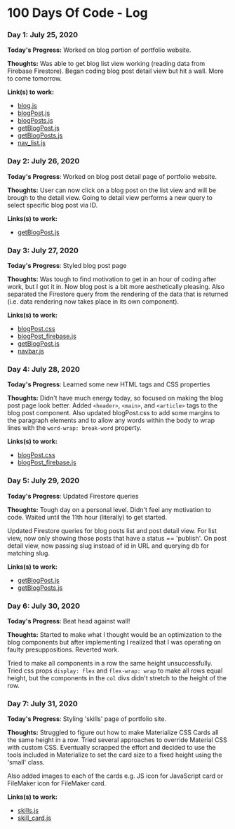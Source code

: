 # 100 Days Of Code - Log

### Day 1: July 25, 2020

**Today's Progress:** Worked on blog portion of portfolio website.

**Thoughts:** Was able to get blog list view working (reading data from Firebase Firestore). Began coding blog post detail view but hit a wall. More to come tomorrow.

**Link(s) to work:**
- [blog.js](Code/Day_001/blog.js)
- [blogPost.js](Code/Day_001/blogPost.js)
- [blogPosts.js](Code/Day_001/blogPosts.js)
- [getBlogPost.js](Code/Day_001/getBlogPost.js)
- [getBlogPosts.js](Code/Day_001/getBlogPosts.js)
- [nav_list.js](Code/Day_001/nav_list.js)

### Day 2: July 26, 2020

**Today's Progress**: Worked on blog post detail page of portfolio website.

**Thoughts:** User can now click on a blog post on the list view and will be brough to the detail view. Going to detail view performs a new query to select specific blog post via ID.

**Links(s) to work:**
- [getBlogPost.js](Code/Day_002/getBlogPost.js)

### Day 3: July 27, 2020

**Today's Progress**: Styled blog post page

**Thoughts:** Was tough to find motivation to get in an hour of coding after work, but I got it in. Now blog post is a bit more aesthetically pleasing. Also separated the Firestore query from the rendering of the data that is returned (i.e. data rendering now takes place in its own component).

**Links(s) to work:**
- [blogPost.css](Code/Day_003/blogPost.css)
- [blogPost_firebase.js](Code/Day_003/blogPost_firebase.js)
- [getBlogPost.js](Code/Day_003/getBlogPost.js)
- [navbar.js](Code/Day_003/navbar.js)

### Day 4: July 28, 2020

**Today's Progress**: Learned some new HTML tags and CSS properties

**Thoughts:** Didn't have much energy today, so focused on making the blog post page look better. Added `<header>`, `<main>`, and `<article>` tags to the blog post component. Also updated blogPost.css to add some margins to the paragraph elements and to allow any words within the body to wrap lines with the `word-wrap: break-word` property. 

**Links(s) to work:**
- [blogPost.css](Code/Day_004/blogPost.css)
- [blogPost_firebase.js](Code/Day_004/blogPost_firebase.js)

### Day 5: July 29, 2020

**Today's Progress**: Updated Firestore queries

**Thoughts:** Tough day on a personal level. Didn't feel any motivation to code. Waited until the 11th hour (literally) to get started. 

Updated Firestore queries for blog posts list and post detail view. For list view, now only showing those posts that have a status == 'publish'. On post detail view, now passing slug instead of id in URL and querying db for matching slug.

**Links(s) to work:**
- [getBlogPost.js](Code/Day_005/getBlogPost.js)
- [getBlogPosts.js](Code/Day_005/getBlogPosts.js)

### Day 6: July 30, 2020

**Today's Progress**: Beat head against wall!

**Thoughts:** Started to make what I thought would be an optimization to the blog components but after implementing I realized that I was operating on faulty presuppositions. Reverted work. 

Tried to make all components in a row the same height unsuccessfully. Tried css props `display: flex` and `flex-wrap: wrap` to make all rows equal height, but the components in the `col` divs didn't stretch to the height of the row.

### Day 7: July 31, 2020

**Today's Progress**: Styling 'skills' page of portfolio site.

**Thoughts:** Struggled to figure out how to make Materialize CSS Cards all the same height in a row. Tried several approaches to override Material CSS with custom CSS. Eventually scrapped the effort and decided to use the tools included in Materialize to set the card size to a fixed height using the 'small' class.

Also added images to each of the cards e.g. JS icon for JavaScript card or FileMaker icon for FileMaker card.

**Links(s) to work:**
- [skills.js](Code/Day_007/skills.js)
- [skill_card.js](Code/Day_007/skill_card.js)